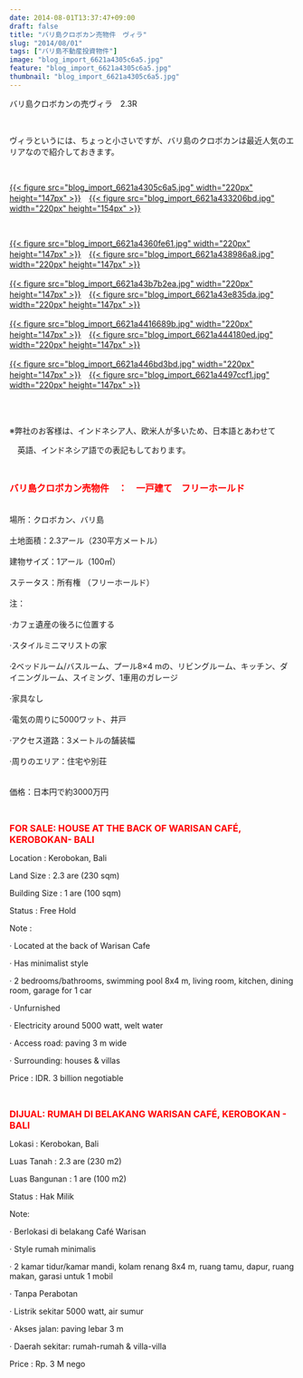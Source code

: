```yaml
---
date: 2014-08-01T13:37:47+09:00
draft: false
title: "バリ島クロボカン売物件　ヴィラ"
slug: "2014/08/01"
tags: ["バリ島不動産投資物件"]
image: "blog_import_6621a4305c6a5.jpg"
feature: "blog_import_6621a4305c6a5.jpg"
thumbnail: "blog_import_6621a4305c6a5.jpg"
---
```

<p>バリ島クロボカンの売ヴィラ　2.3R</p><br/><p>ヴィラというには、ちょっと小さいですが、バリ島のクロボカンは最近人気のエリアなので紹介しておきます。</p><br/><p><a href="blog_import_6621a4318fa8d.jpg">{{< figure src="blog_import_6621a4305c6a5.jpg" width="220px" height="147px" >}}</a>　<a href="blog_import_6621a43461860.jpg">{{< figure src="blog_import_6621a433206bd.jpg" width="220px" height="154px" >}}</a></p><br/><p><a href="blog_import_6621a4374a03c.jpg">{{< figure src="blog_import_6621a4360fe61.jpg" width="220px" height="147px" >}}</a>　<a href="blog_import_6621a439cce0b.jpg">{{< figure src="blog_import_6621a438986a8.jpg" width="220px" height="147px" >}}</a><br/><br/><a href="blog_import_6621a43cae154.jpg">{{< figure src="blog_import_6621a43b7b2ea.jpg" width="220px" height="147px" >}}</a>　<a href="blog_import_6621a43fc7cf5.jpg">{{< figure src="blog_import_6621a43e835da.jpg" width="220px" height="147px" >}}</a><br/><br/><a href="blog_import_6621a442b6bf3.jpg">{{< figure src="blog_import_6621a4416689b.jpg" width="220px" height="147px" >}}</a>　<a href="blog_import_6621a44570f81.jpg">{{< figure src="blog_import_6621a444180ed.jpg" width="220px" height="147px" >}}</a><br/><br/><a href="blog_import_6621a447f2536.jpg">{{< figure src="blog_import_6621a446bd3bd.jpg" width="220px" height="147px" >}}</a>　<a href="blog_import_6621a44ab1048.jpg">{{< figure src="blog_import_6621a4497ccf1.jpg" width="220px" height="147px" >}}</a></p><br/><br/><p>※弊社のお客様は、インドネシア人、欧米人が多いため、日本語とあわせて</p><p>　英語、インドネシア語での表記もしております。</p><br/><p><font color="#ff0000" size="3"><strong>バリ島クロボカン売物件　：　一戸建て　フリーホールド<br/></strong></font> <br/><br/><span>場所：</span><span>クロボカン</span><span>、</span><span>バリ島</span> <br/><br/><span>土地</span><span>面積：</span><span>2.3アール</span><span>（</span><span>230平方メートル</span><span>）</span> <br/><br/><span>建物サイズ</span><span>：</span><span>1アール</span><span>（100</span><span>㎡）</span> <br/><br/><span>ステータス：</span><span>所有権</span> （フリーホールド）<br/><br/><span>注：</span> <br/><br/><span>·</span><span>カフェ</span><span>遺産</span><span>の後ろに</span><span>位置する</span> <br/><br/><span>·</span><span>スタイル</span><span>ミニマリスト</span><span>の家</span> <br/><br/><span>·2</span><span>ベッドルーム/</span><span>バスルーム</span><span>、</span><span>プール</span><span>8×4</span> <span class="hps">mの</span><span>、</span><span>リビングルーム、キッチン</span><span>、</span><span>ダイニングルーム</span><span>、スイミング</span><span>、</span><span>1</span><span>車</span><span>用の</span><span>ガレージ</span> <br/><br/><span>·</span><span>家具</span><span>なし</span> <br/><br/><span>·</span><span>電気</span><span>の周りに</span><span>5000ワット</span><span>、</span><span>井戸</span> <br/><br/><span>·</span><span>アクセス</span><span>道路</span><span>：</span><span>3メートル</span><span>の</span><span>舗装</span><span>幅</span> <br/><br/><span>·</span><span>周りの</span><span>エリア</span><span>：</span><span>住宅</span><span>や別荘</span> <br/><br/> <br/><span>価格：日本円で約3000万円</span> <br/></p><br/><p><font color="#ff0000" size="3"><strong>FOR SALE: HOUSE AT THE BACK OF WARISAN CAFÉ, KEROBOKAN- BALI</strong></font></p><p> </p><p>Location                      : Kerobokan, Bali</p><p>Land Size                     : 2.3 are (230 sqm) </p><p>Building Size               : 1 are (100 sqm)</p><p>Status                           : Free Hold</p><p>Note                                   : </p><p>·         Located at the back of  Warisan Cafe</p><p>·         Has minimalist style</p><p>·         2 bedrooms/bathrooms, swimming pool 8x4 m, living room, kitchen, dining room, garage for 1 car</p><p>·         Unfurnished</p><p>·         Electricity around 5000 watt, welt water</p><p>·         Access road: paving 3 m wide</p><p>·         Surrounding: houses &amp; villas</p><p> </p><p>Price                      : IDR. 3 billion negotiable</p><p><br/> </p><p> </p><p><font color="#ff0000" size="3"><strong>DIJUAL: RUMAH DI BELAKANG WARISAN CAFÉ, KEROBOKAN - BALI</strong></font></p><p> </p><p>Lokasi                          : Kerobokan, Bali</p><p>Luas Tanah                  : 2.3 are (230 m2)</p><p>Luas Bangunan            : 1 are (100 m2)</p><p>Status                           : Hak Milik</p><p>Note:</p><p>·         Berlokasi di belakang Café Warisan</p><p>·         Style rumah minimalis</p><p>·         2 kamar tidur/kamar mandi, kolam renang 8x4 m, ruang tamu, dapur, ruang makan, garasi untuk 1 mobil</p><p>·         Tanpa Perabotan </p><p>·         Listrik sekitar 5000 watt, air sumur</p><p>·         Akses jalan: paving lebar 3 m</p><p>·         Daerah sekitar: rumah-rumah &amp; villa-villa</p><p> </p><p>Price                            : Rp. 3 M nego</p><br/><p> </p><br/><br/>

